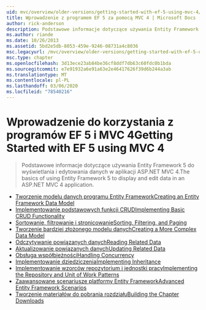 ```yaml
---
uid: mvc/overview/older-versions/getting-started-with-ef-5-using-mvc-4/index
title: Wprowadzenie z programem EF 5 za pomocą MVC 4 | Microsoft Docs
author: rick-anderson
description: Podstawowe informacje dotyczące używania Entity Framework 5 do wyświetlania i edytowania danych w aplikacji ASP.NET MVC 4.
ms.author: riande
ms.date: 10/26/2013
ms.assetid: 5bd2e5db-8053-459e-9246-08731a4c8036
msc.legacyurl: /mvc/overview/older-versions/getting-started-with-ef-5-using-mvc-4
msc.type: chapter
ms.openlocfilehash: 3d13ece23ab84be36cf8ddf7db63c60fdc0b1bda
ms.sourcegitcommit: e7e91932a6e91a63e2e46417626f39d6b244a3ab
ms.translationtype: MT
ms.contentlocale: pl-PL
ms.lasthandoff: 03/06/2020
ms.locfileid: "78540216"
---
```

# <a name="getting-started-with-ef-5-using-mvc-4"></a><span data-ttu-id="ba173-103">Wprowadzenie do korzystania z programów EF 5 i MVC 4</span><span class="sxs-lookup"><span data-stu-id="ba173-103">Getting Started with EF 5 using MVC 4</span></span>

> <span data-ttu-id="ba173-104">Podstawowe informacje dotyczące używania Entity Framework 5 do wyświetlania i edytowania danych w aplikacji ASP.NET MVC 4.</span><span class="sxs-lookup"><span data-stu-id="ba173-104">The basics of using Entity Framework 5 to display and edit data in an ASP.NET MVC 4 application.</span></span>

- [<span data-ttu-id="ba173-105">Tworzenie modelu danych programu Entity Framework</span><span class="sxs-lookup"><span data-stu-id="ba173-105">Creating an Entity Framework Data Model</span></span>](creating-an-entity-framework-data-model-for-an-asp-net-mvc-application.md)
- [<span data-ttu-id="ba173-106">Implementowanie podstawowych funkcji CRUD</span><span class="sxs-lookup"><span data-stu-id="ba173-106">Implementing Basic CRUD Functionality</span></span>](implementing-basic-crud-functionality-with-the-entity-framework-in-asp-net-mvc-application.md)
- [<span data-ttu-id="ba173-107">Sortowanie, filtrowanie i stronicowanie</span><span class="sxs-lookup"><span data-stu-id="ba173-107">Sorting, Filtering, and Paging</span></span>](sorting-filtering-and-paging-with-the-entity-framework-in-an-asp-net-mvc-application.md)
- [<span data-ttu-id="ba173-108">Tworzenie bardziej złożonego modelu danych</span><span class="sxs-lookup"><span data-stu-id="ba173-108">Creating a More Complex Data Model</span></span>](creating-a-more-complex-data-model-for-an-asp-net-mvc-application.md)
- [<span data-ttu-id="ba173-109">Odczytywanie powiązanych danych</span><span class="sxs-lookup"><span data-stu-id="ba173-109">Reading Related Data</span></span>](reading-related-data-with-the-entity-framework-in-an-asp-net-mvc-application.md)
- [<span data-ttu-id="ba173-110">Aktualizowanie powiązanych danych</span><span class="sxs-lookup"><span data-stu-id="ba173-110">Updating Related Data</span></span>](updating-related-data-with-the-entity-framework-in-an-asp-net-mvc-application.md)
- [<span data-ttu-id="ba173-111">Obsługa współbieżności</span><span class="sxs-lookup"><span data-stu-id="ba173-111">Handling Concurrency</span></span>](handling-concurrency-with-the-entity-framework-in-an-asp-net-mvc-application.md)
- [<span data-ttu-id="ba173-112">Implementowanie dziedziczenia</span><span class="sxs-lookup"><span data-stu-id="ba173-112">Implementing Inheritance</span></span>](implementing-inheritance-with-the-entity-framework-in-an-asp-net-mvc-application.md)
- [<span data-ttu-id="ba173-113">Implementowanie wzorców repozytorium i jednostki pracy</span><span class="sxs-lookup"><span data-stu-id="ba173-113">Implementing the Repository and Unit of Work Patterns</span></span>](implementing-the-repository-and-unit-of-work-patterns-in-an-asp-net-mvc-application.md)
- [<span data-ttu-id="ba173-114">Zaawansowane scenariusze platformy Entity Framework</span><span class="sxs-lookup"><span data-stu-id="ba173-114">Advanced Entity Framework Scenarios</span></span>](advanced-entity-framework-scenarios-for-an-mvc-web-application.md)
- [<span data-ttu-id="ba173-115">Tworzenie materiałów do pobrania rozdziału</span><span class="sxs-lookup"><span data-stu-id="ba173-115">Building the Chapter Downloads</span></span>](building-the-ef5-mvc4-chapter-downloads.md)
